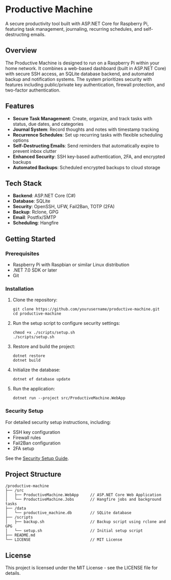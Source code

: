 # Productive Machine

A secure productivity tool built with ASP.NET Core for Raspberry Pi, featuring task management, journaling, recurring schedules, and self-destructing emails.

## Overview

The Productive Machine is designed to run on a Raspberry Pi within your home network. It combines a web-based dashboard (built in ASP.NET Core) with secure SSH access, an SQLite database backend, and automated backup and notification systems. The system prioritizes security with features including public/private key authentication, firewall protection, and two-factor authentication.

## Features

- **Secure Task Management**: Create, organize, and track tasks with status, due dates, and categories
- **Journal System**: Record thoughts and notes with timestamp tracking
- **Recurrence Schedules**: Set up recurring tasks with flexible scheduling options
- **Self-Destructing Emails**: Send reminders that automatically expire to prevent inbox clutter
- **Enhanced Security**: SSH key-based authentication, 2FA, and encrypted backups
- **Automated Backups**: Scheduled encrypted backups to cloud storage

## Tech Stack

- **Backend**: ASP.NET Core (C#)
- **Database**: SQLite 
- **Security**: OpenSSH, UFW, Fail2Ban, TOTP (2FA)
- **Backup**: Rclone, GPG
- **Email**: Postfix/SMTP
- **Scheduling**: Hangfire

## Getting Started

### Prerequisites

- Raspberry Pi with Raspbian or similar Linux distribution
- .NET 7.0 SDK or later
- Git

### Installation

1. Clone the repository:
   ```
   git clone https://github.com/yourusername/productive-machine.git
   cd productive-machine
   ```

2. Run the setup script to configure security settings:
   ```
   chmod +x ./scripts/setup.sh
   ./scripts/setup.sh
   ```

3. Restore and build the project:
   ```
   dotnet restore
   dotnet build
   ```

4. Initialize the database:
   ```
   dotnet ef database update
   ```

5. Run the application:
   ```
   dotnet run --project src/ProductiveMachine.WebApp
   ```

### Security Setup

For detailed security setup instructions, including:
- SSH key configuration
- Firewall rules
- Fail2Ban configuration
- 2FA setup

See the [Security Setup Guide](docs/SECURITY.md).

## Project Structure

```
/productive-machine
├── /src
│   ├── ProductiveMachine.WebApp     // ASP.NET Core Web Application
│   └── ProductiveMachine.Jobs       // Hangfire jobs and background tasks
├── /data
│   └── productive_machine.db        // SQLite database
├── /scripts
│   ├── backup.sh                    // Backup script using rclone and GPG
│   └── setup.sh                     // Initial setup script
├── README.md
└── LICENSE                          // MIT License
```

## License

This project is licensed under the MIT License - see the LICENSE file for details. 